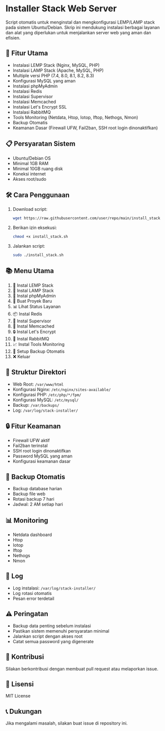 # Installer Stack Web Server

Script otomatis untuk menginstal dan mengkonfigurasi LEMP/LAMP stack pada sistem Ubuntu/Debian. Skrip ini mendukung instalasi berbagai layanan dan alat yang diperlukan untuk menjalankan server web yang aman dan efisien.

## 🚀 Fitur Utama

- Instalasi LEMP Stack (Nginx, MySQL, PHP)
- Instalasi LAMP Stack (Apache, MySQL, PHP)
- Multiple versi PHP (7.4, 8.0, 8.1, 8.2, 8.3)
- Konfigurasi MySQL yang aman
- Instalasi phpMyAdmin
- Instalasi Redis
- Instalasi Supervisor
- Instalasi Memcached
- Instalasi Let's Encrypt SSL
- Instalasi RabbitMQ
- Tools Monitoring (Netdata, Htop, Iotop, Iftop, Nethogs, Nmon)
- Backup Otomatis
- Keamanan Dasar (Firewall UFW, Fail2ban, SSH root login dinonaktifkan)

## 📋 Persyaratan Sistem

- Ubuntu/Debian OS
- Minimal 1GB RAM
- Minimal 10GB ruang disk
- Koneksi internet
- Akses root/sudo

## 🛠️ Cara Penggunaan

1. Download script:
   ```bash
   wget https://raw.githubusercontent.com/user/repo/main/install_stack.sh
   ```

2. Berikan izin eksekusi:
   ```bash
   chmod +x install_stack.sh
   ```

3. Jalankan script:
   ```bash
   sudo ./install_stack.sh
   ```

## 📚 Menu Utama

1. 🚀 Instal LEMP Stack
2. 🌟 Instal LAMP Stack
3. 🔧 Instal phpMyAdmin
4. 📁 Buat Proyek Baru
5. 📊 Lihat Status Layanan
6. 📦 Instal Redis
7. 👥 Instal Supervisor
8. 💾 Instal Memcached
9. 🔒 Instal Let's Encrypt
10. 🐰 Instal RabbitMQ
11. 📈 Instal Tools Monitoring
12. 💽 Setup Backup Otomatis
13. ❌ Keluar

## 📂 Struktur Direktori

- Web Root: `/var/www/html`
- Konfigurasi Nginx: `/etc/nginx/sites-available/`
- Konfigurasi PHP: `/etc/php/*/fpm/`
- Konfigurasi MySQL: `/etc/mysql/`
- Backup: `/var/backups/`
- Log: `/var/log/stack-installer/`

## 🔒 Fitur Keamanan

- Firewall UFW aktif
- Fail2ban terinstal
- SSH root login dinonaktifkan
- Password MySQL yang aman
- Konfigurasi keamanan dasar

## 🔄 Backup Otomatis

- Backup database harian
- Backup file web
- Rotasi backup 7 hari
- Jadwal: 2 AM setiap hari

## 📊 Monitoring

- Netdata dashboard
- Htop
- Iotop
- Iftop
- Nethogs
- Nmon

## 📝 Log

- Log instalasi: `/var/log/stack-installer/`
- Log rotasi otomatis
- Pesan error terdetail

## ⚠️ Peringatan

- Backup data penting sebelum instalasi
- Pastikan sistem memenuhi persyaratan minimal
- Jalankan script dengan akses root
- Catat semua password yang digenerate

## 🤝 Kontribusi

Silakan berkontribusi dengan membuat pull request atau melaporkan issue.

## 📜 Lisensi

MIT License

## 📞 Dukungan

Jika mengalami masalah, silakan buat issue di repository ini.